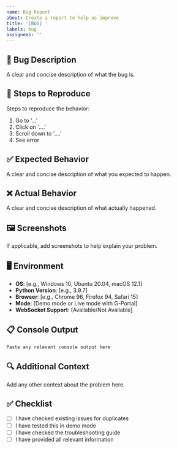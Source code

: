 ```yaml
---
name: Bug Report
about: Create a report to help us improve
title: '[BUG] '
labels: bug
assignees: ''
---
```


## 🐛 Bug Description
A clear and concise description of what the bug is.

## 🔄 Steps to Reproduce
Steps to reproduce the behavior:
1. Go to '...'
2. Click on '....'
3. Scroll down to '....'
4. See error

## ✅ Expected Behavior
A clear and concise description of what you expected to happen.

## ❌ Actual Behavior
A clear and concise description of what actually happened.

## 🖼️ Screenshots
If applicable, add screenshots to help explain your problem.

## 🖥️ Environment
- **OS**: [e.g., Windows 10, Ubuntu 20.04, macOS 12.1]
- **Python Version**: [e.g., 3.9.7]
- **Browser**: [e.g., Chrome 96, Firefox 94, Safari 15]
- **Mode**: [Demo mode or Live mode with G-Portal]
- **WebSocket Support**: [Available/Not Available]

## 📋 Console Output
```
Paste any relevant console output here
```

## 🔍 Additional Context
Add any other context about the problem here.

## ✅ Checklist
- [ ] I have checked existing issues for duplicates
- [ ] I have tested this in demo mode
- [ ] I have checked the troubleshooting guide
- [ ] I have provided all relevant information
